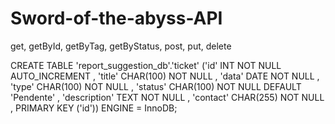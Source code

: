 ﻿# Sword-of-the-abyss-API
 
 get, getById, getByTag, getByStatus, post, put, delete
 
 CREATE TABLE 'report_suggestion_db'.'ticket' ('id' INT NOT NULL AUTO_INCREMENT , 'title' CHAR(100) NOT NULL , 'data' DATE NOT NULL , 'type' CHAR(100) NOT NULL , 'status' CHAR(100) NOT NULL DEFAULT 'Pendente' , 'description' TEXT NOT NULL , 'contact' CHAR(255) NOT NULL , PRIMARY KEY ('id')) ENGINE = InnoDB;
